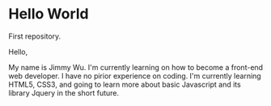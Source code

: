 # Hello World
First repository.

Hello, 

My name is Jimmy Wu. I'm currently learning on how to become a front-end web developer. I have no pirior experience on coding. I'm currently learning HTML5, CSS3, and going to learn more about basic Javascript and its library Jquery in the short future.
